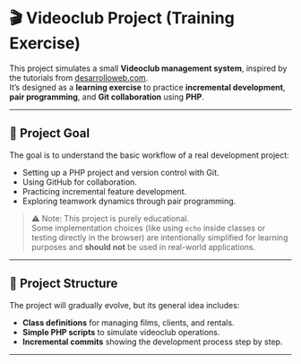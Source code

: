 # 🎬 Videoclub Project (Training Exercise)

This project simulates a small **Videoclub management system**, inspired by the tutorials from [desarrolloweb.com](https://desarrolloweb.com).  
It’s designed as a **learning exercise** to practice **incremental development**, **pair programming**, and **Git collaboration** using **PHP**.

---

## 🧠 Project Goal

The goal is to understand the basic workflow of a real development project:
- Setting up a PHP project and version control with Git.
- Using GitHub for collaboration.
- Practicing incremental feature development.
- Exploring teamwork dynamics through pair programming.

> ⚠️ Note: This project is purely educational.  
> Some implementation choices (like using `echo` inside classes or testing directly in the browser) are intentionally simplified for learning purposes and **should not** be used in real-world applications.

---

## 🧩 Project Structure
The project will gradually evolve, but its general idea includes:
- **Class definitions** for managing films, clients, and rentals.
- **Simple PHP scripts** to simulate videoclub operations.
- **Incremental commits** showing the development process step by step.

---
